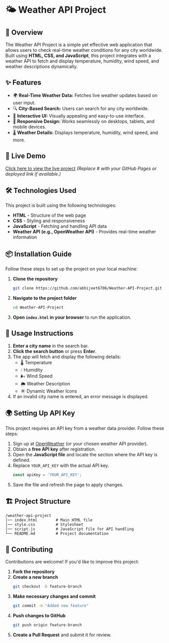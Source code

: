 # 🌤 Weather API Project

## 📌 Overview
The Weather API Project is a simple yet effective web application that allows users to check real-time weather conditions for any city worldwide. Built using **HTML, CSS, and JavaScript**, this project integrates with a weather API to fetch and display temperature, humidity, wind speed, and weather descriptions dynamically.

## ✨ Features
- 🌍 **Real-Time Weather Data:** Fetches live weather updates based on user input.
- 🔍 **City-Based Search:** Users can search for any city worldwide.
- 🎨 **Interactive UI:** Visually appealing and easy-to-use interface.
- 📱 **Responsive Design:** Works seamlessly on desktops, tablets, and mobile devices.
- 🌡️ **Weather Details:** Displays temperature, humidity, wind speed, and more.

## 🚀 Live Demo
[Click here to view the live project](https://abhijeet6706.github.io/Weather-API-Project/) *(Replace # with your GitHub Pages or deployed link if available.)*

## 🛠️ Technologies Used
This project is built using the following technologies:

- **HTML** - Structure of the web page
- **CSS** - Styling and responsiveness
- **JavaScript** - Fetching and handling API data
- **Weather API (e.g., OpenWeather API)** - Provides real-time weather information

## 📦 Installation Guide
Follow these steps to set up the project on your local machine:

1. **Clone the repository**
   ```sh
   git clone https://github.com/abhijeet6706/Weather-API-Project.git
   ```
2. **Navigate to the project folder**
   ```sh
   cd Weather-API-Project
   ```
3. **Open `index.html` in your browser** to run the application.

## 🔧 Usage Instructions
1. **Enter a city name** in the search bar.
2. **Click the search button** or press **Enter**.
3. The app will fetch and display the following details:
   - 🌡️ Temperature
   - 💧 Humidity
   - 🌬️ Wind Speed
   - 🌦️ Weather Description
   - ☀️ Dynamic Weather Icons
4. If an invalid city name is entered, an error message is displayed.

## 🌍 Setting Up API Key
This project requires an API key from a weather data provider. Follow these steps:

1. Sign up at [OpenWeather](https://openweathermap.org/) (or your chosen weather API provider).
2. Obtain a **free API key** after registration.
3. Open the **JavaScript file** and locate the section where the API key is defined.
4. Replace `YOUR_API_KEY` with the actual API key.
   ```js
   const apiKey = 'YOUR_API_KEY';
   ```
5. Save the file and refresh the page to apply changes.


## 🏗️ Project Structure
```
/weather-api-project
│── index.html        # Main HTML file
│── style.css         # Stylesheet
│── script.js         # JavaScript file for API handling
└── README.md         # Project documentation
```

## 🤝 Contributing
Contributions are welcome! If you'd like to improve this project:
1. **Fork the repository**
2. **Create a new branch**
   ```sh
   git checkout -b feature-branch
   ```
3. **Make necessary changes and commit**
   ```sh
   git commit -m "Added new feature"
   ```
4. **Push changes to GitHub**
   ```sh
   git push origin feature-branch
   ```
5. **Create a Pull Request** and submit it for review.
